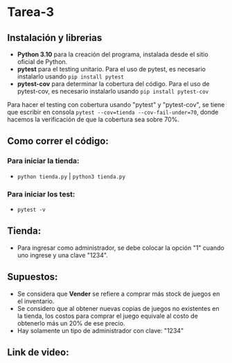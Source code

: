 # Tarea-3
## Instalación y librerias
- **Python 3.10** para la creación del programa, instalada desde el sitio oficial de Python.
- **pytest** para el testing unitario. Para el uso de pytest, es necesario instalarlo usando ```pip install pytest```
- **pytest-cov** para determinar la cobertura del código. Para el uso de pytest-cov, es necesario instalarlo usando ```pip install pytest-cov```

Para hacer el testing con cobertura usando "pytest" y "pytest-cov", se tiene que escribir en consola ```pytest --cov=tienda --cov-fail-under=70```, donde hacemos la verificación de que la cobertura sea sobre 70%.
## Como correr el código:
### Para iniciar la tienda:
- ```python tienda.py``` |  ```python3 tienda.py```
### Para iniciar los test:
- ```pytest -v```
## Tienda:
- Para ingresar como administrador, se debe colocar la opción "1" cuando uno ingrese y una clave "1234".
## Supuestos:
- Se considera que **Vender** se refiere a comprar más stock de juegos en el inventario.
- Se considero que al obtener nuevas copias de juegos no existentes en la tienda, los costos para comprar el juego equivale al costo de obtenerlo más un 20% de ese precio.
- Hay solamente un tipo de administrador con clave: "1234"

## Link de video:
